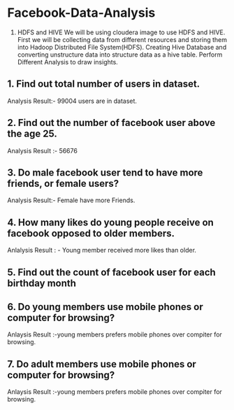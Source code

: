 # Facebook-Data-Analysis
1. HDFS and HIVE
We will be using cloudera image to use HDFS and HIVE. First we will be collecting data from different resources and storing them into Hadoop Distributed File System(HDFS). Creating Hive Database and converting unstructure data into structure data as a hive table. Perform Different Analysis to draw insights.
## 1. Find out total number of users in dataset.
Analysis Result:- 99004 users are in dataset.
## 2. Find out the number of facebook user above the age 25.
Analysis Result :- 56676
## 3. Do male facebook user tend to have more friends, or female users?
Analysis Result:- Female have more Friends.
## 4. How many likes do young people receive on facebook opposed to older members.
Anlalysis Result : - Young member received more likes than older.
## 5. Find out the count of facebook user for each birthday month
## 6. Do young members use mobile phones or computer for browsing?
Anlaysis Result :-young members prefers mobile phones over compiter for browsing.
## 7. Do adult members use mobile phones or computer for browsing?
Anlaysis Result :-young members prefers mobile phones over compiter for browsing.
